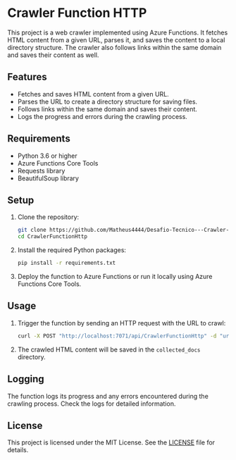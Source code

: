 # Crawler Function HTTP

This project is a web crawler implemented using Azure Functions. It fetches HTML content from a given URL, parses it, and saves the content to a local directory structure. The crawler also follows links within the same domain and saves their content as well.

## Features

- Fetches and saves HTML content from a given URL.
- Parses the URL to create a directory structure for saving files.
- Follows links within the same domain and saves their content.
- Logs the progress and errors during the crawling process.

## Requirements

- Python 3.6 or higher
- Azure Functions Core Tools
- Requests library
- BeautifulSoup library

## Setup

1. Clone the repository:
    ```sh
    git clone https://github.com/Matheus4444/Desafio-Tecnico---Crawler-para-doc-publica-com-Azure-Functions
    cd CrawlerFunctionHttp
    ```

2. Install the required Python packages:
    ```sh
    pip install -r requirements.txt
    ```

3. Deploy the function to Azure Functions or run it locally using Azure Functions Core Tools.

## Usage

1. Trigger the function by sending an HTTP request with the URL to crawl:
    ```sh
    curl -X POST "http://localhost:7071/api/CrawlerFunctionHttp" -d "url=https://example.com"
    ```

2. The crawled HTML content will be saved in the `collected_docs` directory.

## Logging

The function logs its progress and any errors encountered during the crawling process. Check the logs for detailed information.

## License

This project is licensed under the MIT License. See the [LICENSE](LICENSE) file for details.
